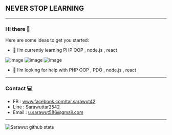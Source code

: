 ## NEVER STOP LEARNING
_____________________________________________
### Hi there 👋
Here are some ideas to get you started:


- 🌱 I’m currently learning  PHP OOP ,
 node.js , 
react

![image](https://user-images.githubusercontent.com/72249659/151508883-affec466-726f-49ef-bee0-eebf6911f66e.png)
![image](https://user-images.githubusercontent.com/72249659/151508289-103adb54-ea50-4aed-8a99-ab988dde7f6f.png)
![image](https://user-images.githubusercontent.com/72249659/151508516-0c939ae5-791f-4c06-9cda-68ab07a7e2b0.png)
- 🤔 I’m looking for help with PHP OOP , PDO , node.js , react
____________________________________________
### Contact 💻
- FB : www.facebook.com/tar.sarawut42
- Line : Sarawuttar2542
- Email : u.sarawut586@gmail.com
____________________________________________
![Sarawut github stats](https://github-readme-stats.vercel.app/api?username=sarawut-pcru&count_private=true)

